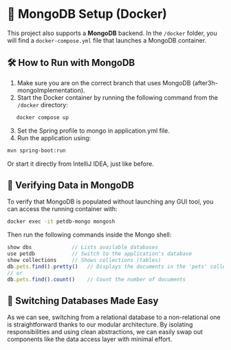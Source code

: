 # 🐾 MongoDB Setup (Docker)

This project also supports a **MongoDB** backend. In the `/docker` folder, you will find a `docker-compose.yml` file that launches a MongoDB container.

## 🛠️ How to Run with MongoDB

1. Make sure you are on the correct branch that uses MongoDB (after3h-mongoImplementation).
2. Start the Docker container by running the following command from the `/docker` directory:

```bash
   docker compose up
 ```

3. Set the Spring profile to mongo in application.yml file.
4. Run the application using:
```bash
mvn spring-boot:run
```
Or start it directly from IntelliJ IDEA, just like before.

## 🧪 Verifying Data in MongoDB
To verify that MongoDB is populated without launching any GUI tool, you can access the running container with:
```bash
docker exec -it petdb-mongo mongosh
```
Then run the following commands inside the Mongo shell:

```javascript
show dbs             // Lists available databases
use petdb            // Switch to the application's database
show collections     // Shows collections (tables)
db.pets.find().pretty()   // Displays the documents in the 'pets' collection
// or
db.pets.find().count()    // Count the number of documents
```

## 🔄 Switching Databases Made Easy
As we can see, switching from a relational database to a non-relational one is straightforward thanks to our modular architecture.
By isolating responsibilities and using clean abstractions, we can easily swap out components like the data access layer with minimal effort.
